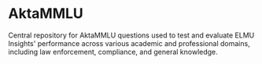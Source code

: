 # AktaMMLU
Central repository for AktaMMLU questions used to test and evaluate ELMU Insights' performance across various academic and professional domains, including law enforcement, compliance, and general knowledge.
